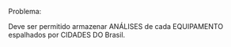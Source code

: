 Problema:

Deve ser permitido armazenar ANÁLISES de
cada EQUIPAMENTO espalhados por CIDADES 
DO Brasil.